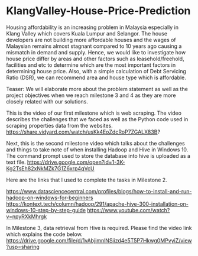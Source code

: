 # KlangValley-House-Price-Prediction

Housing affordability is an increasing problem in Malaysia especially in Klang Valley which covers Kuala Lumpur and Selangor.
The house developers are not building more affordable houses and the wages of Malaysian remains almost stagnant compared to 10 years ago causing a mismatch in demand and supply.
Hence, we would like to investigate how house price differ by areas and other factors such as leasehold/freehold, facilities and etc to determine which are the most important factors in determining house price.
Also, with a simple calculation of Debt Servicing Ratio (DSR), we can recommend area and house type which is affordable.

Teaser: We will elaborate more about the problem statement as well as the project objectives when we reach milestone 3 and 4 as they are more closely related with our solutions.

This is the video of our first milestone which is web scraping.
The video describes the challenges that we faced as well as the Python code used in scraping properties data from the websites.
https://share.vidyard.com/watch/usKk4EoZdcRoP7ZGALX83B?

Next, this is the second milestone video which talks about the challenges and things to take note of when installing Hadoop and Hive in Windows 10. The command prompt used to store the database into hive is uploaded as a text file.
https://drive.google.com/open?id=1-3K-Kg2TsEh82xNkMZk7G1Z6xrp4qVcU


Here are the links that I used to complete the tasks in Milestone 2.

https://www.datasciencecentral.com/profiles/blogs/how-to-install-and-run-hadoop-on-windows-for-beginners
https://kontext.tech/column/hadoop/291/apache-hive-300-installation-on-windows-10-step-by-step-guide
https://www.youtube.com/watch?v=npyRXkMhrgk

In Milestone 3, data retrieval from Hive is required.
Please find the video link which explains the code below.
https://drive.google.com/file/d/1vAbjimnlNSiizd4e5T5P7Hkwg0MPvyiZ/view?usp=sharing







